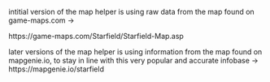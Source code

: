 <p>intitial version of the map helper is using raw data from the map found on game-maps.com -></p>
<p></p>https://game-maps.com/Starfield/Starfield-Map.asp</p>
<p>later versions of the map helper is using information from the map found on mapgenie.io, to stay in line with this very popular and accurate infobase -> 
https://mapgenie.io/starfield</p>
